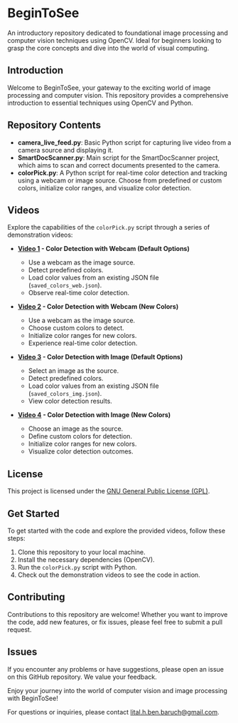 # BeginToSee
An introductory repository dedicated to foundational image processing and computer vision techniques using OpenCV. Ideal for beginners looking to grasp the core concepts and dive into the world of visual computing.

## Introduction
Welcome to BeginToSee, your gateway to the exciting world of image processing and computer vision. This repository provides a comprehensive introduction to essential techniques using OpenCV and Python.

## Repository Contents
- **camera_live_feed.py**: Basic Python script for capturing live video from a camera source and displaying it.
- **SmartDocScanner.py**: Main script for the SmartDocScanner project, which aims to scan and correct documents presented to the camera.
- **colorPick.py**: A Python script for real-time color detection and tracking using a webcam or image source. Choose from predefined or custom colors, initialize color ranges, and visualize color detection.

## Videos
Explore the capabilities of the `colorPick.py` script through a series of demonstration videos:

- **[Video 1](https://www.youtube.com/watch?v=nVIYtBjiknQ) - Color Detection with Webcam (Default Options)**
    - Use a webcam as the image source.
    - Detect predefined colors.
    - Load color values from an existing JSON file (`saved_colors_web.json`).
    - Observe real-time color detection.

- **[Video 2](https://www.youtube.com/watch?v=fknPJysUATI) - Color Detection with Webcam (New Colors)**
    - Use a webcam as the image source.
    - Choose custom colors to detect.
    - Initialize color ranges for new colors.
    - Experience real-time color detection.

- **[Video 3](https://youtu.be/v0LJaIhnoO0) - Color Detection with Image (Default Options)**
    - Select an image as the source.
    - Detect predefined colors.
    - Load color values from an existing JSON file (`saved_colors_img.json`).
    - View color detection results.

- **[Video 4](https://youtu.be/0PIJ31NGWLA) - Color Detection with Image (New Colors)**
    - Choose an image as the source.
    - Define custom colors for detection.
    - Initialize color ranges for new colors.
    - Visualize color detection outcomes.

## License
This project is licensed under the [GNU General Public License (GPL)](LICENSE).

## Get Started
To get started with the code and explore the provided videos, follow these steps:
1. Clone this repository to your local machine.
2. Install the necessary dependencies (OpenCV).
3. Run the `colorPick.py` script with Python.
4. Check out the demonstration videos to see the code in action.

## Contributing
Contributions to this repository are welcome! Whether you want to improve the code, add new features, or fix issues, please feel free to submit a pull request.

## Issues
If you encounter any problems or have suggestions, please open an issue on this GitHub repository. We value your feedback.

Enjoy your journey into the world of computer vision and image processing with BeginToSee!

For questions or inquiries, please contact [lital.h.ben.baruch@gmail.com](mailto:lital.h.ben.baruch@gmail.com).
